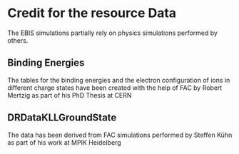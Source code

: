 # Credit for the resource Data

The EBIS simulations partially rely on physics simulations performed by others.

## Binding Energies

The tables for the binding energies and the electron configuration of ions in different charge
states have been created with the help of FAC by Robert Mertzig as part of his PhD Thesis at CERN

## DRDataKLLGroundState

The data has been derived from FAC simulations performed by Steffen Kühn as part of his work at
MPIK Heidelberg
